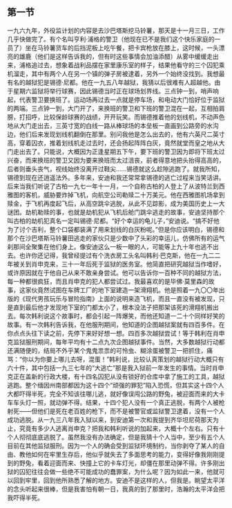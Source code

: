 ## 第一节

一九六九年，外役监计划的内容是去沙巴塔斯挖马铃薯，那天是十一月三日，工作几乎快做完了。有个名叫亨利·浦格的警卫（他现在已不是我们这个快乐家庭的一员了）坐在马铃薯货车的后挡泥板上吃午餐，把卡宾枪放在膝上，这时候，一头漂亮的雄鹿（他们是这样告诉我的，但有时这些事情会加油添醋）从雾中缓缓走出来，浦格追过去，想象着战利品摆在家里康乐室的样子，结果他看守的三个囚犯乘机溜走，其中有两个人在另一个镇的弹子房被逮着，另外一个始终没找到。我想最有名的越狱犯是锡德·尼都。他在一九五八年越狱，我猜以后很难有人超越他。由于星期六监狱将举行球赛，因此锡德当时正在球场划界线。三点钟一到，哨声响起，代表警卫要换班了。运动场再过去一点就是停车场，和电动大门恰好位于监狱的两端。三点钟一到，大门开了，来换班的警卫和下班的警卫混在一起，互相拍肩膀，打招呼，比较保龄球赛的战绩，开开玩笑。而锡德推着他的划线机，不动声色地从大门走出去，三英寸宽的白线一路从棒球场的本垒板一直画到公路旁的水沟边，他们后来发现划线机翻倒在那里。别问我他是怎么出去的，他有六英尺二英寸高，穿着囚衣，推着划线机走过去时，还会扬起阵阵白灰，竟然就堂而皇之地从大门走出去了。只能说，大概因为正逢星期五下午，要下班的警卫因为即将下班太过兴奋，而来换班的警卫又因为要来换班而太过沮丧，前者得意地把头抬得高高的，后者则垂头丧气，视线始终没离开过鞋尖……锡德就这么趁隙逃跑了。就我所知，锡德到现在还逍遥法外。多年来，安迪和我还常常拿锡德的逃亡过程来当笑话讲。后来当我们听说了古柏一九七一年十一月，一个自称古柏的人登上了从波特兰到西雅图的客机，威胁要炸掉飞机，向航空公司勒赎二十万美元。他在西雅图机场拿到赎金，于飞机再度起飞后，从高空跳伞逃脱，从此不见踪影，成为美国历史上一大谜团。劫机勒赎的事，也就是劫机犯从飞机后舱门跳伞逃走的故事，安迪坚持那个叫古柏的劫机犯真名一定叫锡德·尼都。“好个幸运的龟儿子，”安迪说。“搞不好他为了讨个吉利，整个口袋都装满了用来划线的白灰粉呢。”但是你应该明白，锡德和那个在沙巴塔斯马铃薯田逃走的家伙只是少数中了头彩的幸运儿，仿佛所有的运气刹那间全聚集在他们身上。像安迪这么一板一眼的人，可能等上九十年也逃不出去。也许你还记得，我曾经提过有个洗衣房工头名叫韩利·巴克斯，他在一九二二年被关到肖申克来，三十一年后死于监狱的医务室。他简直把研究越狱当作嗜好，或许原因就在于他自己从来不敢亲身尝试。他可以告诉你一百种不同的越狱方法，每一种都很疯狂，而且肖申克的犯人都尝试过。我最喜欢的是毕佛·莫里森的故事，这家伙竟然试图在车牌工厂的地下室建造一架滑翔机。他是照着一九〇〇年出版的《现代男孩玩乐与冒险指南》上面的说明来造飞机，而且一直没有被发现，只是直到最后他才发现地下室的门都太小了，根本没法子把那架该死的滑翔机搬出去。每次韩利说这个故事时，都会引起一阵爆笑，而他还知道一二十个同样好笑的故事。有一次韩利告诉我，在他服刑期间，他知道的企图越狱案就有四百多件。在你点点头往下读之前，先停下来好好想一想。四百多次越狱尝试！等于韩利在肖申克监狱服刑期间，每年平均有十二点九次企图越狱事件。当然，大多数越狱行动都还满随便的，结局不外乎某个鬼鬼祟祟的可怜虫、糊涂蛋被警卫一把抓住，痛骂：“你以为你要上哪儿去呀，混蛋！”韩利说，比较认真策划的越狱行动大概只有六十件，其中包括一九三七年的“大逃亡”那是我入狱前一年发生的事情。当时肖申克正在盖新的行政大楼，有十四名囚犯从没有锁好的仓库中拿了施工的工具，越狱逃跑。整个缅因州南部都因为这十四个“顽强的罪犯”陷入恐慌，但其实这十四个人大都吓得半死，完全不知该往哪儿逃，就好像误闯公路的野兔，被迎面而来的大卡车车头灯一照，就动弹不得。结果，十四个犯人没有一个真正逃脱，有两个人被枪射死——但他们是死在老百姓的枪下，而不是被警官或监狱警卫逮着，没有一个人成功逃脱。从一九三八年我入狱以来，到安迪第一次和我提到齐华坦尼荷那天为止，究竟有多少人逃离肖申克？把我和韩利听说的加起来，大概十个左右。只有十个人彻彻底底逃脱了。虽然我没有办法确定，但是我猜十个人当中，至少有五个人目前在其他监狱服刑。因为一个人的确会受到监狱环境制约，当你剥夺了某人的自由、教他如何在牢里生存后，他似乎就失去了多面思考的能力，变得好像我刚刚提到的野兔，看着迎面而来、快撞上它的卡车灯光，却僵在那里动弹不得。许多刚出狱的囚犯往往会做一些绝不可能成功的蠢罪案，为什么呢？因为如此一来，他就可以回到牢里，回到他所熟悉了解的地方。安迪不是这样的人，但我是。眺望太平洋的念头听起来很棒，但是我害怕有朝一日，我真的到了那里时，浩瀚的太平洋会把我吓得半死。